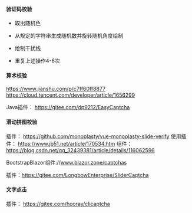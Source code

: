#### 验证码校验

* 取出随机色
* 从规定的字符串生成随机数并旋转随机角度绘制
* 绘制干扰线

* 重复上述操作4-6次

#### 算术校验

https://www.jianshu.com/p/c7ff60ff8877
https://cloud.tencent.com/developer/article/1656299

Java插件： https://gitee.com/dp9212/EasyCaptcha



#### 滑动拼图校验

插件： https://github.com/monoplasty/vue-monoplasty-slide-verify
使用插件： https://www.jb51.net/article/170534.htm
组件： https://blog.csdn.net/qq_32439381/article/details/116062596


BootstrapBlazor组件://www.blazor.zone/captchas

插件：https://gitee.com/LongbowEnterprise/SliderCaptcha


#### 文字点击

插件： https://gitee.com/hooray/clicaptcha